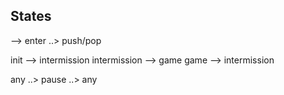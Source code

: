 States
------

--> enter
..> push/pop

init --> intermission
intermission --> game
game --> intermission

any ..> pause ..> any
